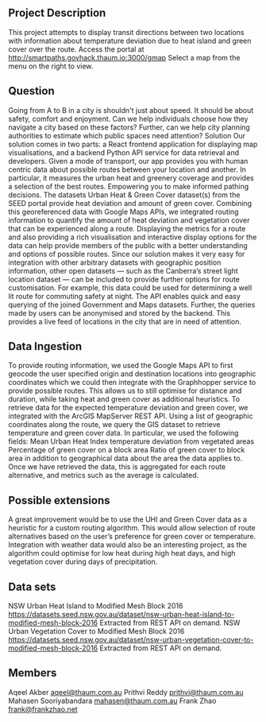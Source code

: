 ## Project Description
This project attempts to display transit directions between two locations with information about temperature deviation due to heat island and green cover over the route.
Access the portal at http://smartpaths.govhack.thaum.io:3000/gmap
Select a map from the menu on the right to view.

## Question
Going from A to B in a city is shouldn't just about speed. It should be about safety, comfort and enjoyment. Can we help individuals choose how they navigate a city based on these factors? Further, can we help city planning authorities to estimate which public spaces need attention?
Solution
Our solution comes in two parts: a React frontend application for displaying map visualisations, and a backend Python API service for data retrieval and developers. 
Given a mode of transport, our app provides you with human centric data about possible routes between your location and another. In particular, it measures the urban heat and greenery coverage and provides a selection of the best routes. Empowering you to make informed pathing decisions.
The datasets Urban Heat & Green Cover dataset(s) from the SEED portal provide heat deviation and amount of green cover. Combining this georeferenced data with Google Maps APIs, we integrated routing information to quantify the amount of heat deviation and vegetation cover that can be experienced along a route.
Displaying the metrics for a route and also providing a rich visualisation and interactive display options for the data can help provide members of the public with a better understanding and options of possible routes.
Since our solution makes it very easy for integration with other arbitrary datasets with geographic position information, other open datasets — such as the Canberra’s street light location dataset — can be included to provide further options for route customisation. For example, this data could be used for determining a well lit route for commuting safety at night.
The API enables quick and easy querying of the joined Government and Maps datasets. Further, the queries made by users can be anonymised and stored by the backend. This provides a live feed of locations in the city that are in need of attention.

## Data Ingestion
To provide routing information, we used the Google Maps API to first geocode the user specified origin and destination locations into geographic coordinates which we could then integrate with the Graphhopper service to provide possible routes. This allows us to still optimise for distance and duration, while taking heat and green cover as additional heuristics.
To retrieve data for the expected temperature deviation and green cover, we integrated with the ArcGIS MapServer REST API. Using a list of geographic coordinates along the route, we query the GIS dataset to retrieve temperature and green cover data. In particular, we used the following fields:
Mean Urban Heat Index temperature deviation from vegetated areas
Percentage of green cover on a block area
Ratio of green cover to block area
in addition to geographical data about the area the data applies to.
Once we have retrieved the data, this is aggregated for each route alternative, and metrics such as the average is calculated. 

## Possible extensions
A great improvement would be to use the UHI and Green Cover data as a heuristic for a custom routing algorithm. This would allow selection of route alternatives based on the user’s preference for green cover or temperature.
Integration with weather data would also be an interesting project, as the algorithm could optimise for low heat during high heat days, and high vegetation cover during days of precipitation.

## Data sets
NSW Urban Heat Island to Modified Mesh Block 2016 
https://datasets.seed.nsw.gov.au/dataset/nsw-urban-heat-island-to-modified-mesh-block-2016
Extracted from REST API on demand.
NSW Urban Vegetation Cover to Modified Mesh Block 2016 
https://datasets.seed.nsw.gov.au/dataset/nsw-urban-vegetation-cover-to-modified-mesh-block-2016
Extracted from REST API on demand.

## Members
Aqeel Akber aqeel@thaum.com.au 
Prithvi Reddy prithvi@thaum.com.au 
Mahasen Sooriyabandara mahasen@thaum.com.au 
Frank Zhao frank@frankzhao.net 
